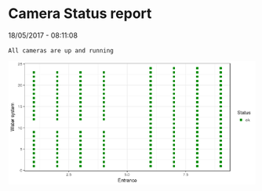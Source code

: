 Camera Status report
================
18/05/2017 - 08:11:08

    All cameras are up and running

![](camreport_files/figure-markdown_github/unnamed-chunk-2-1.png)
